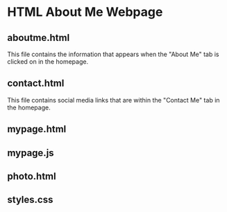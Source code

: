 # HTML About Me Webpage 

## aboutme.html
This file contains the information that appears when the "About Me" tab is clicked on in the homepage. 

## contact.html
This file contains social media links that are within the "Contact Me" tab in the homepage. 

## mypage.html


## mypage.js

## photo.html

## styles.css
